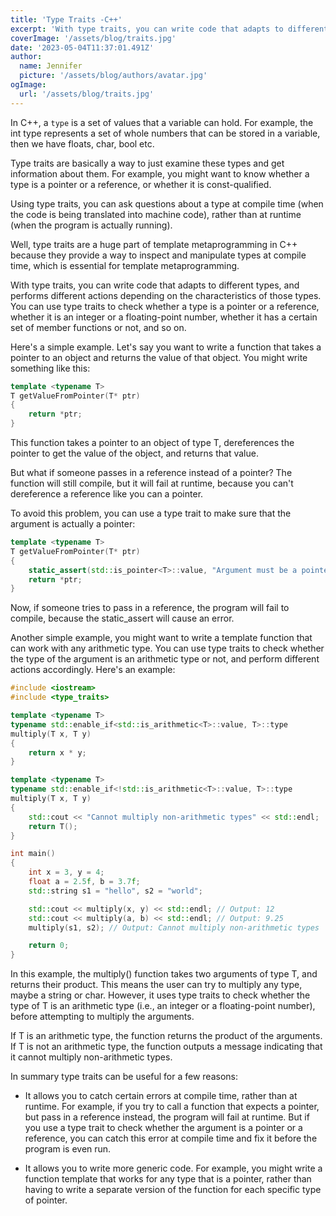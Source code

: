 ```yaml
---
title: 'Type Traits -C++'
excerpt: 'With type traits, you can write code that adapts to different types, and performs different actions depending on the characteristics of those types.'
coverImage: '/assets/blog/traits.jpg'
date: '2023-05-04T11:37:01.491Z'
author:
  name: Jennifer
  picture: '/assets/blog/authors/avatar.jpg'
ogImage:
  url: '/assets/blog/traits.jpg'
---
```


In C++, a `type` is a set of values that a variable can hold. For example, the int type represents a set of whole numbers that can be stored in a variable, then we have floats, char, bool etc.

Type traits are basically a way to just examine these types and get information about them. For example, you might want to know whether a type is a pointer or a reference, or whether it is const-qualified.

Using type traits, you can ask questions about a type at compile time (when the code is being translated into machine code), rather than at runtime (when the program is actually running).

Well, type traits are a huge part of template metaprogramming in C++ because they provide a way to inspect and manipulate types at compile time, which is essential for template metaprogramming. 

With type traits, you can write code that adapts to different types, and performs different actions depending on the characteristics of those types. You can use type traits to check whether a type is a pointer or a reference, whether it is an integer or a floating-point number, whether it has a certain set of member functions or not, and so on.

Here's a simple example. Let's say you want to write a function that takes a pointer to an object and returns the value of that object. You might write something like this:

```c++
template <typename T>
T getValueFromPointer(T* ptr)
{
    return *ptr;
}
```

This function takes a pointer to an object of type T, dereferences the pointer to get the value of the object, and returns that value.

But what if someone passes in a reference instead of a pointer? The function will still compile, but it will fail at runtime, because you can't dereference a reference like you can a pointer.

To avoid this problem, you can use a type trait to make sure that the argument is actually a pointer:

```c++
template <typename T>
T getValueFromPointer(T* ptr)
{
    static_assert(std::is_pointer<T>::value, "Argument must be a pointer");
    return *ptr;
}
```
Now, if someone tries to pass in a reference, the program will fail to compile, because the static_assert will cause an error.

Another simple example, you might want to write a template function that can work with any arithmetic type. You can use type traits to check whether the type of the argument is an arithmetic type or not, and perform different actions accordingly. Here's an example:

```c++
#include <iostream>
#include <type_traits>

template <typename T>
typename std::enable_if<std::is_arithmetic<T>::value, T>::type
multiply(T x, T y)
{
    return x * y;
}

template <typename T>
typename std::enable_if<!std::is_arithmetic<T>::value, T>::type
multiply(T x, T y)
{
    std::cout << "Cannot multiply non-arithmetic types" << std::endl;
    return T();
}

int main()
{
    int x = 3, y = 4;
    float a = 2.5f, b = 3.7f;
    std::string s1 = "hello", s2 = "world";

    std::cout << multiply(x, y) << std::endl; // Output: 12
    std::cout << multiply(a, b) << std::endl; // Output: 9.25
    multiply(s1, s2); // Output: Cannot multiply non-arithmetic types

    return 0;
}
```
In this example, the multiply() function takes two arguments of type T, and returns their product. This means the user can try to multiply any type, maybe a string or char. However, it uses type traits to check whether the type of T is an arithmetic type (i.e., an integer or a floating-point number), before attempting to multiply the arguments. 

If T is an arithmetic type, the function returns the product of the arguments. If T is not an arithmetic type, the function outputs a message indicating that it cannot multiply non-arithmetic types. 


In summary type traits can be useful for a few reasons:

- It allows you to catch certain errors at compile time, rather than at runtime. For example, if you try to call a function that expects a pointer, but pass in a reference instead, the program will fail at runtime. But if you use a type trait to check whether the argument is a pointer or a reference, you can catch this error at compile time and fix it before the program is even run.

- It allows you to write more generic code. For example, you might write a function template that works for any type that is a pointer, rather than having to write a separate version of the function for each specific type of pointer.